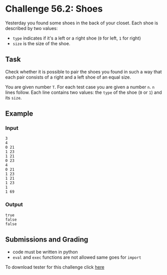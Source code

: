 # Challenge 56.2: Shoes

Yesterday you found some shoes in the back of your closet. Each shoe is described by two values:

- `type` indicates if it's a left or a right shoe (`0` for left, `1` for right)
- `size` is the size of the shoe.

## Task

Check whether it is possible to pair the shoes you found in such a way that each pair consists of a right and a left shoe of an equal size.

You are given number `T`. For each test case you are given a number `n`. `n` lines follow. Each line contains two values: the `type` of the shoe (`0` or `1`) and its `size`.

## Example

### Input
```
3
4
0 21 
1 23 
1 21
0 23
4
0 21
1 23 
1 21 
1 23
1
1 69
```

### Output
```
true
false
false
```

## Submissions and Grading

- code must be written in python
- `eval` and `exec` functions are not allowed same goes for `import`

To download tester for this challenge click [here](https://downgit.github.io/#/home?url=https://github.com/Pomroka/TWT_Challenges_Tester/tree/main/Challenge_56_2)
